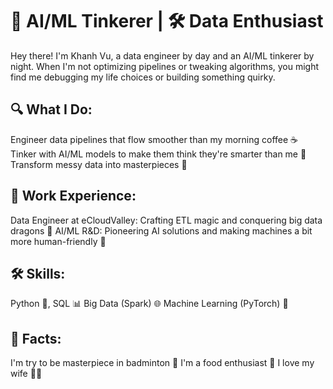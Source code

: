 # 🤖 AI/ML Tinkerer | 🛠️ Data Enthusiast
Hey there! I'm Khanh Vu, a data engineer by day and an AI/ML tinkerer by night. When I'm not optimizing pipelines or tweaking algorithms, you might find me debugging my life choices or building something quirky.

## 🔍 What I Do:

Engineer data pipelines that flow smoother than my morning coffee ☕
Tinker with AI/ML models to make them think they're smarter than me 🤖
Transform messy data into masterpieces 🎨

## 💼 Work Experience:

Data Engineer at eCloudValley: Crafting ETL magic and conquering big data dragons 🐉
AI/ML R&D: Pioneering AI solutions and making machines a bit more human-friendly 🤝

## 🛠️ Skills:

Python 🐍, SQL 📊
Big Data (Spark) 🌐
Machine Learning (PyTorch) 🤖

## 🌟 Facts:

I'm try to be masterpiece in badminton 🏸
I'm a food enthusiast 🍱
I love my wife 🫶🏼
